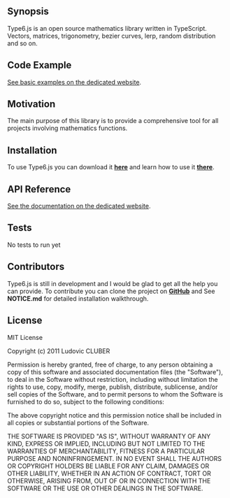 ## Synopsis

Type6.js is an open source mathematics library written in TypeScript.
Vectors, matrices, trigonometry, bezier curves, lerp, random distribution and so on.

## Code Example

[See basic examples on the dedicated website](http://type6js.lcluber.com/#example).

## Motivation

The main purpose of this library is to provide a comprehensive tool for all projects involving mathematics functions.

## Installation

To use Type6.js you can download it **[here](http://type6js.lcluber.com/#download)** and learn how to use it **[there](http://type6js.lcluber.com/#example)**.

## API Reference

[See the documentation on the dedicated website](http://type6js.lcluber.com/doc/).

## Tests

No tests to run yet

## Contributors

Type6.js is still in development and I would be glad to get all the help you can provide.
To contribute you can clone the project on **[GitHub](https://github.com/LCluber/Type6.js)** and See **NOTICE.md** for detailed installation walkthrough.

## License

MIT License

Copyright (c) 2011 Ludovic CLUBER

Permission is hereby granted, free of charge, to any person obtaining a copy
of this software and associated documentation files (the "Software"), to deal
in the Software without restriction, including without limitation the rights
to use, copy, modify, merge, publish, distribute, sublicense, and/or sell
copies of the Software, and to permit persons to whom the Software is
furnished to do so, subject to the following conditions:

The above copyright notice and this permission notice shall be included in all
copies or substantial portions of the Software.

THE SOFTWARE IS PROVIDED "AS IS", WITHOUT WARRANTY OF ANY KIND, EXPRESS OR
IMPLIED, INCLUDING BUT NOT LIMITED TO THE WARRANTIES OF MERCHANTABILITY,
FITNESS FOR A PARTICULAR PURPOSE AND NONINFRINGEMENT. IN NO EVENT SHALL THE
AUTHORS OR COPYRIGHT HOLDERS BE LIABLE FOR ANY CLAIM, DAMAGES OR OTHER
LIABILITY, WHETHER IN AN ACTION OF CONTRACT, TORT OR OTHERWISE, ARISING FROM,
OUT OF OR IN CONNECTION WITH THE SOFTWARE OR THE USE OR OTHER DEALINGS IN THE
SOFTWARE.
